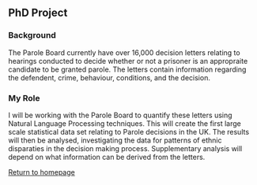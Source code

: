 ## PhD Project 

### Background

The Parole Board currently have over 16,000 decision letters relating to hearings conducted to decide whether or not a prisoner is an appropraite
 candidate to be granted parole. The letters contain information regarding the defendent, crime, behaviour, conditions, and the decision. 

### My Role

I will be working with the Parole Board to quantify these letters using Natural Language Processing techniques. This will create the first large scale statistical
data set relating to Parole decisions in the UK. The results will then be analysed, investigating the data for patterns of ethnic disparaties in the decision making
process. Supplementary analysis will depend on what information can be derived from the letters. 


[Return to homepage](index.md)
